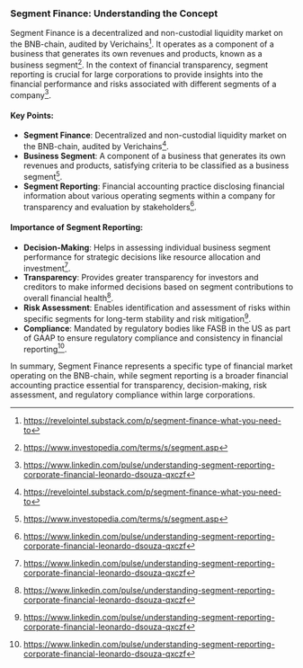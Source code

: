 ### Segment Finance: Understanding the Concept

Segment Finance is a decentralized and non-custodial liquidity market on the BNB-chain, audited by Verichains[^1]. It operates as a component of a business that generates its own revenues and products, known as a business segment[^2]. In the context of financial transparency, segment reporting is crucial for large corporations to provide insights into the financial performance and risks associated with different segments of a company[^3].

#### Key Points:
- **Segment Finance**: Decentralized and non-custodial liquidity market on the BNB-chain, audited by Verichains[^1].
- **Business Segment**: A component of a business that generates its own revenues and products, satisfying criteria to be classified as a business segment[^2].
- **Segment Reporting**: Financial accounting practice disclosing financial information about various operating segments within a company for transparency and evaluation by stakeholders[^3].
  
#### Importance of Segment Reporting:
- **Decision-Making**: Helps in assessing individual business segment performance for strategic decisions like resource allocation and investment[^3].
- **Transparency**: Provides greater transparency for investors and creditors to make informed decisions based on segment contributions to overall financial health[^3].
- **Risk Assessment**: Enables identification and assessment of risks within specific segments for long-term stability and risk mitigation[^3].
- **Compliance**: Mandated by regulatory bodies like FASB in the US as part of GAAP to ensure regulatory compliance and consistency in financial reporting[^3].

In summary, Segment Finance represents a specific type of financial market operating on the BNB-chain, while segment reporting is a broader financial accounting practice essential for transparency, decision-making, risk assessment, and regulatory compliance within large corporations.

[^1]: https://revelointel.substack.com/p/segment-finance-what-you-need-to
[^2]: https://www.investopedia.com/terms/s/segment.asp
[^3]: https://www.linkedin.com/pulse/understanding-segment-reporting-corporate-financial-leonardo-dsouza-qxczf

